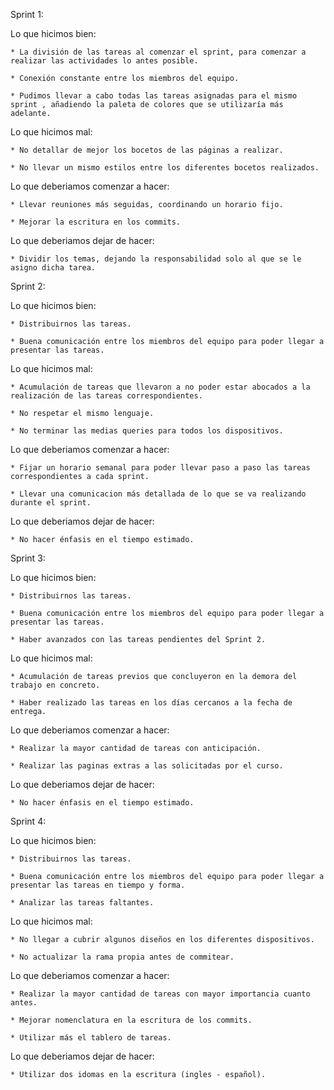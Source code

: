 Sprint 1:

Lo que hicimos bien: 

    * La división de las tareas al comenzar el sprint, para comenzar a realizar las actividades lo antes posible. 
    
    * Conexión constante entre los miembros del equipo.
    
    * Pudimos llevar a cabo todas las tareas asignadas para el mismo sprint , añadiendo la paleta de colores que se utilizaría más adelante.

Lo que hicimos mal:

    * No detallar de mejor los bocetos de las páginas a realizar.
    
    * No llevar un mismo estilos entre los diferentes bocetos realizados.

Lo que deberiamos comenzar a hacer:

    * Llevar reuniones más seguidas, coordinando un horario fijo.
    
    * Mejorar la escritura en los commits.

Lo que deberiamos dejar de hacer:

    * Dividir los temas, dejando la responsabilidad solo al que se le asigno dicha tarea.

Sprint 2:

Lo que hicimos bien: 

    * Distribuirnos las tareas.
    
    * Buena comunicación entre los miembros del equipo para poder llegar a presentar las tareas.
    
Lo que hicimos mal:

    * Acumulación de tareas que llevaron a no poder estar abocados a la realización de las tareas correspondientes.
    
    * No respetar el mismo lenguaje.
    
    * No terminar las medias queries para todos los dispositivos.

Lo que deberiamos comenzar a hacer:
    
    * Fijar un horario semanal para poder llevar paso a paso las tareas correspondientes a cada sprint.
    
    * Llevar una comunicacion más detallada de lo que se va realizando durante el sprint.
    
Lo que deberiamos dejar de hacer:   
    
    * No hacer énfasis en el tiempo estimado.

Sprint 3:

Lo que hicimos bien: 

    * Distribuirnos las tareas.
    
    * Buena comunicación entre los miembros del equipo para poder llegar a presentar las tareas.

    * Haber avanzados con las tareas pendientes del Sprint 2.
    
Lo que hicimos mal:

    * Acumulación de tareas previos que concluyeron en la demora del trabajo en concreto.
    
    * Haber realizado las tareas en los días cercanos a la fecha de entrega.  

Lo que deberiamos comenzar a hacer:
    
    * Realizar la mayor cantidad de tareas con anticipación.
    
    * Realizar las paginas extras a las solicitadas por el curso.
    
Lo que deberiamos dejar de hacer:   
    
    * No hacer énfasis en el tiempo estimado.

Sprint 4:

Lo que hicimos bien: 

    * Distribuirnos las tareas.
    
    * Buena comunicación entre los miembros del equipo para poder llegar a presentar las tareas en tiempo y forma.

    * Analizar las tareas faltantes.
    
Lo que hicimos mal:

    * No llegar a cubrir algunos diseños en los diferentes dispositivos. 

    * No actualizar la rama propia antes de commitear.

Lo que deberiamos comenzar a hacer:
    
    * Realizar la mayor cantidad de tareas con mayor importancia cuanto antes.
    
    * Mejorar nomenclatura en la escritura de los commits.

    * Utilizar más el tablero de tareas.
    
Lo que deberiamos dejar de hacer:   

    * Utilizar dos idomas en la escritura (ingles - español).